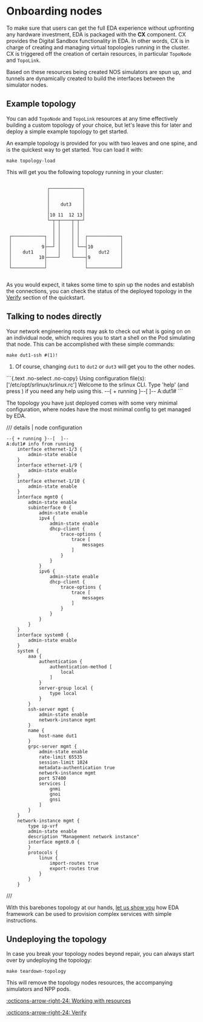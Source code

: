 # Onboarding nodes

To make sure that users can get the full EDA experience without upfronting any hardware investment, EDA is packaged with the **CX** component. CX provides the Digital Sandbox functionality in EDA. In other words, CX is in charge of creating and managing virtual topologies running in the cluster.  
CX is triggered off the creation of certain resources, in particular `TopoNode` and `TopoLink`.

Based on these resources being created NOS simulators are spun up, and tunnels are dynamically created to build the interfaces between the simulator nodes.

## Example topology

You can add `TopoNode` and `TopoLink` resources at any time effectively building a custom topology of your choice, but let's leave this for later and deploy a simple example topology to get started.

An example topology is provided for you with two leaves and one spine, and is the quickest way to get started. You can load it with:

```{.shell .no-select}
make topology-load
```

This will get you the following topology running in your cluster:

```{.text .no-select}
                                            
               ┌────────────┐               
               │            │               
               │            │               
               │    dut3    │               
               │            │               
               │10 11  12 13│               
               └─┬─┬────┬─┬─┘               
                 │ │    │ │                 
                 │ │    │ │                 
 ┌────────────┐  │ │    │ │  ┌────────────┐ 
 │            │  │ │    │ │  │            │ 
 │           9├──┘ │    │ └──┤10          │ 
 │    dut1    │    │    │    │    dut2    │ 
 │          10├────┘    └────┤9           │ 
 │            │              │            │ 
 └────────────┘              └────────────┘ 
                                            
```

As you would expect, it takes some time to spin up the nodes and establish the connections, you can check the status of the deployed topology in the [Verify](verification.md#verifying-node-connectivity) section of the quickstart.

## Talking to nodes directly

Your network engineering roots may ask to check out what is going on on an individual node, which requires you to start a shell on the Pod simulating that node. This can be accomplished with these simple commands:

```{.shell .no-select}
make dut1-ssh #(1)!
```

1. Of course, changing `dut1` to `dut2` or `dut3` will get you to the other nodes.

<div class="embed-result highlight">
```{.text .no-select .no-copy}
Using configuration file(s): ['/etc/opt/srlinux/srlinux.rc']
Welcome to the srlinux CLI.
Type 'help' (and press <ENTER>) if you need any help using this.
--{ + running }--[  ]--
A:dut1#
```
</div>

The topology you have just deployed comes with some very minimal configuration, where nodes have the most minimal config to get managed by EDA.

/// details | node configuration

```
--{ + running }--[  ]--
A:dut1# info from running
    interface ethernet-1/3 {
        admin-state enable
    }
    interface ethernet-1/9 {
        admin-state enable
    }
    interface ethernet-1/10 {
        admin-state enable
    }
    interface mgmt0 {
        admin-state enable
        subinterface 0 {
            admin-state enable
            ipv4 {
                admin-state enable
                dhcp-client {
                    trace-options {
                        trace [
                            messages
                        ]
                    }
                }
            }
            ipv6 {
                admin-state enable
                dhcp-client {
                    trace-options {
                        trace [
                            messages
                        ]
                    }
                }
            }
        }
    }
    interface system0 {
        admin-state enable
    }
    system {
        aaa {
            authentication {
                authentication-method [
                    local
                ]
            }
            server-group local {
                type local
            }
        }
        ssh-server mgmt {
            admin-state enable
            network-instance mgmt
        }
        name {
            host-name dut1
        }
        grpc-server mgmt {
            admin-state enable
            rate-limit 65535
            session-limit 1024
            metadata-authentication true
            network-instance mgmt
            port 57400
            services [
                gnmi
                gnoi
                gnsi
            ]
        }
    }
    network-instance mgmt {
        type ip-vrf
        admin-state enable
        description "Management network instance"
        interface mgmt0.0 {
        }
        protocols {
            linux {
                import-routes true
                export-routes true
            }
        }
    }
```

///

With this barebones topology at our hands, [let us show you](creating-a-resource.md) how EDA framework can be used to provision complex services with simple instructions.

## Undeploying the topology

In case you break your topology nodes beyond repair, you can always start over by undeploying the topology:

```{.shell .no-select}
make teardown-topology
```

This will remove the topology nodes resources, the accompanying simulators and NPP pods.

[:octicons-arrow-right-24: Working with resources](creating-a-resource.md)

[:octicons-arrow-right-24: Verify](verification.md)
